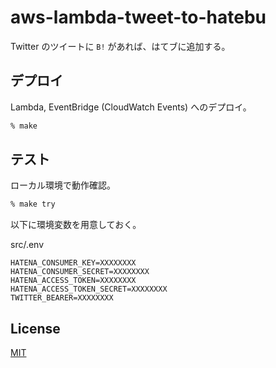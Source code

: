 # aws-lambda-tweet-to-hatebu

Twitter のツイートに  `B!`  があれば、はてブに追加する。

## デプロイ

Lambda, EventBridge (CloudWatch Events) へのデプロイ。

```sh
% make
```

## テスト

ローカル環境で動作確認。

```sh
% make try
```

以下に環境変数を用意しておく。

src/.env
```
HATENA_CONSUMER_KEY=XXXXXXXX
HATENA_CONSUMER_SECRET=XXXXXXXX
HATENA_ACCESS_TOKEN=XXXXXXXX
HATENA_ACCESS_TOKEN_SECRET=XXXXXXXX
TWITTER_BEARER=XXXXXXXX
```

## License

[MIT](https://oppara.mit-license.org/2020)

